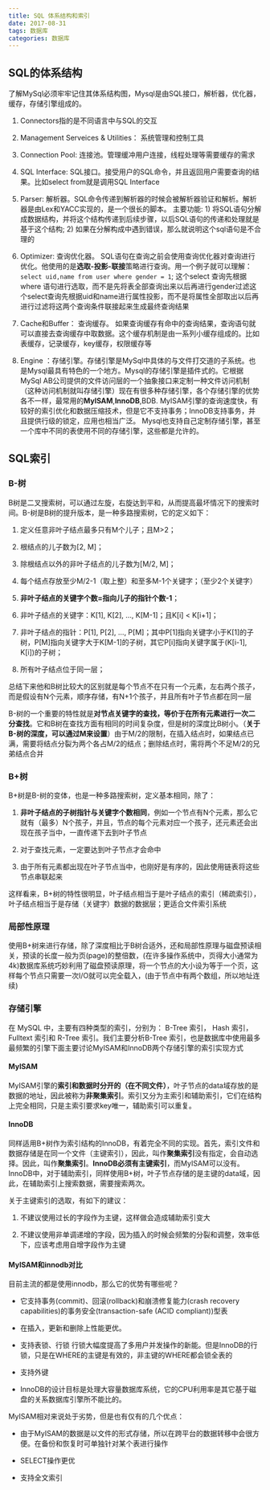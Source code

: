 ```yaml
---
title: SQL 体系结构和索引
date: 2017-08-31
tags: 数据库
categories: 数据库
---
```


## SQL的体系结构

了解MySql必须牢牢记住其体系结构图，Mysql是由SQL接口，解析器，优化器，缓存，存储引擎组成的。

1. Connectors指的是不同语言中与SQL的交互
 
2. Management Serveices & Utilities： 系统管理和控制工具
 
3. Connection Pool: 连接池。管理缓冲用户连接，线程处理等需要缓存的需求

4. SQL Interface: SQL接口。接受用户的SQL命令，并且返回用户需要查询的结果。比如select from就是调用SQL Interface

5. Parser: 解析器。SQL命令传递到解析器的时候会被解析器验证和解析。解析器是由Lex和YACC实现的，是一个很长的脚本。 主要功能: 1) 将SQL语句分解成数据结构，并将这个结构传递到后续步骤，以后SQL语句的传递和处理就是基于这个结构; 2) 如果在分解构成中遇到错误，那么就说明这个sql语句是不合理的

6. Optimizer: 查询优化器。 SQL语句在查询之前会使用查询优化器对查询进行优化。他使用的是**选取-投影-联接**策略进行查询。用一个例子就可以理解： `select uid,name from user where gender = 1`; 这个select 查询先根据where 语句进行选取，而不是先将表全部查询出来以后再进行gender过滤这个select查询先根据uid和name进行属性投影，而不是将属性全部取出以后再进行过滤将这两个查询条件联接起来生成最终查询结果
 
7. Cache和Buffer： 查询缓存。 如果查询缓存有命中的查询结果，查询语句就可以直接去查询缓存中取数据。这个缓存机制是由一系列小缓存组成的。比如表缓存，记录缓存，key缓存，权限缓存等

8. Engine ：存储引擎。存储引擎是MySql中具体的与文件打交道的子系统。也是Mysql最具有特色的一个地方。Mysql的存储引擎是插件式的。它根据MySql AB公司提供的文件访问层的一个抽象接口来定制一种文件访问机制（这种访问机制就叫存储引擎）现在有很多种存储引擎，各个存储引擎的优势各不一样，最常用的**MyISAM**,**InnoDB**,BDB. MyISAM引擎的查询速度快，有较好的索引优化和数据压缩技术，但是它不支持事务；InnoDB支持事务，并且提供行级的锁定，应用也相当广泛。 Mysql也支持自己定制存储引擎，甚至一个库中不同的表使用不同的存储引擎，这些都是允许的。

## SQL索引

### B-树

B树是二叉搜索树，可以通过左旋，右旋达到平和，从而提高最坏情况下的搜索时间。B-树是B树的提升版本，是一种多路搜索树，它的定义如下：

1. 定义任意非叶子结点最多只有M个儿子；且M>2；

2. 根结点的儿子数为[2, M]；

3. 除根结点以外的非叶子结点的儿子数为[M/2, M]；

4. 每个结点存放至少M/2-1（取上整）和至多M-1个关键字；（至少2个关键字）

5. **非叶子结点的关键字个数=指向儿子的指针个数-1**；

6. 非叶子结点的关键字：K[1], K[2], …, K[M-1]；且K[i] < K[i+1]；

7. 非叶子结点的指针：P[1], P[2], …, P[M]；其中P[1]指向关键字小于K[1]的子树，P[M]指向关键字大于K[M-1]的子树，其它P[i]指向关键字属于(K[i-1], K[i])的子树；

8. 所有叶子结点位于同一层；

总结下来他和B树比较大的区别就是每个节点不在只有一个元素，左右两个孩子，而是假设有N个元素，顺序存储，有N+1个孩子，并且所有叶子节点都在同一层

B-树的一个重要的特性就是**对节点关键字的查找，等价于在所有元素进行一次二分查找**。它和B树在查找方面有相同的时间复杂度，但是树的深度比B树小。（**关于B-树的深度，可以通过M来设置**）由于M/2的限制，在插入结点时，如果结点已满，需要将结点分裂为两个各占M/2的结点；删除结点时，需将两个不足M/2的兄弟结点合并

### B+树

B+树是B-树的变体，也是一种多路搜索树，定义基本相同，除了：

1. **非叶子结点的子树指针与关键字个数相同**，例如一个节点有N个元素，那么它就有（最多）N个孩子，并且，节点的每个元素对应一个孩子，还元素还会出现在孩子当中，一直传递下去到叶子节点

2. 对于查找元素，一定要达到叶子节点才会命中

3. 由于所有元素都出现在叶子节点当中，也刚好是有序的，因此使用链表将这些节点串联起来

这样看来，B+树的特性很明显，叶子结点相当于是叶子结点的索引（稀疏索引），叶子结点相当于是存储（关键字）数据的数据层；更适合文件索引系统

### 局部性原理

使用B+树来进行存储，除了深度相比于B树合适外，还和局部性原理与磁盘预读相关，预读的长度一般为页(page)的整倍数，(在许多操作系统中，页得大小通常为4k)数据库系统巧妙利用了磁盘预读原理，将一个节点的大小设为等于一个页，这样每个节点只需要一次I/O就可以完全载入，(由于节点中有两个数组，所以地址连续)

### 存储引擎

在 MySQL 中，主要有四种类型的索引，分别为： B-Tree 索引， Hash 索引， Fulltext 索引和 R-Tree 索引。我们主要分析B-Tree 索引，也是数据库中使用最多最频繁的引擎下面主要讨论MyISAM和InnoDB两个存储引擎的索引实现方式

#### MyISAM

MyISAM引擎的**索引和数据时分开的（在不同文件）**，叶子节点的data域存放的是数据的地址，因此被称为**非聚集索引**。索引又分为主索引和辅助索引，它们在结构上完全相同，只是主索引要求key唯一，辅助索引可以重复。

#### InnoDB

同样适用B+树作为索引结构的InnoDB，有着完全不同的实现。首先，索引文件和数据存储是在同一个文件（主键索引），因此，叫作**聚集索引**没有指定，会自动选择。因此，叫作**聚集索引**。**InnoDB必须有主键索引**，而MyISAM可以没有。InnoDB中，对于辅助索引，同样使用B+树，叶子节点存储的是主键的data域，因此，在辅助索引上搜索数据，需要搜索两次。

关于主键索引的选取，有如下的建议：

1. 不建议使用过长的字段作为主键，这样做会造成辅助索引变大

2. 不建议使用非单调递增的字段，因为插入的时候会频繁的分裂和调整，效率低下，应该考虑用自增字段作为主键

#### MyISAM和innodb对比

目前主流的都是使用innodb，那么它的优势有哪些呢？

+ 它支持事务(commit)、回滚(rollback)和崩溃修复能力(crash recovery capabilities)的事务安全(transaction-safe (ACID compliant))型表

+ 在插入，更新和删除上性能更优。

+ 支持表锁、行锁 行锁大幅度提高了多用户并发操作的新能。但是InnoDB的行锁，只是在WHERE的主键是有效的，非主键的WHERE都会锁全表的

+ 支持外键

+ InnoDB的设计目标是处理大容量数据库系统，它的CPU利用率是其它基于磁盘的关系数据库引擎所不能比的。

MyISAM相对来说处于劣势，但是也有仅有的几个优点：

+ 由于MyISAM的数据是以文件的形式存储，所以在跨平台的数据转移中会很方便。在备份和恢复时可单独针对某个表进行操作

+ SELECT操作更优

+ 支持全文索引
